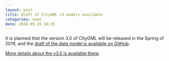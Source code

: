```yaml
---
layout: post
title: Draft of CityGML v3 models available
categories: news
date: 2018-05-15 10:35
---
```


It is planned that the version 3.0 of CityGML will be released in the Spring of 2019, and the [draft of the data model is available on GitHub](https://github.com/opengeospatial/CityGML-3.0).

[More details about the v3.0 is available there](https://www.citygml.org/ongoingdev/v3/).